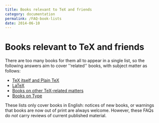 ```yaml
---
title: Books relevant to TeX and friends
category: documentation
permalink: /FAQ-book-lists
date: 2014-06-10
---
```


# Books relevant to TeX and friends

There are too many books for them all to appear in a single list, so
the following answers aim to cover ''related'' books, with subject
matter as follows:
  

-  [TeX itself and Plain TeX](FAQ-tex-books.md)
-  [LaTeX](FAQ-latex-books.md)
-  [Books on other TeX-related matters](FAQ-other-books.md)
-  [Books on Type](FAQ-type-books.md)

These lists only cover books in English: notices of new books, or
warnings that books are now out of print are always welcome.  However,
these FAQs do _not_ carry reviews of current published
material.

